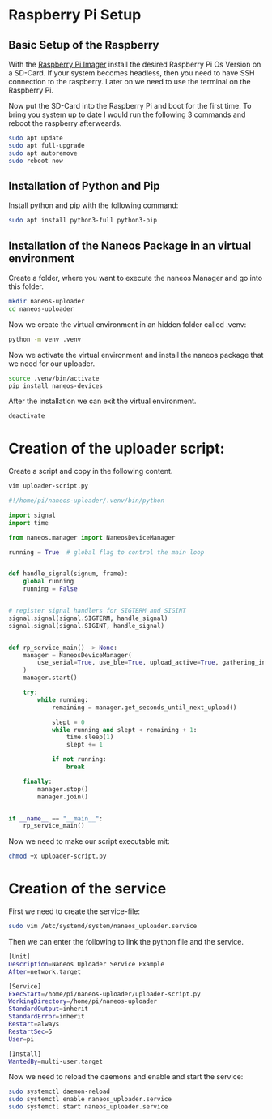 # Raspberry Pi Setup

## Basic Setup of the Raspberry

With the [Raspberry Pi Imager](https://www.raspberrypi.com/software/) install the desired Raspberry Pi Os Version on a SD-Card.
If your system becomes headless, then you need to have SSH connection to the raspberry.
Later on we need to use the terminal on the Raspberry Pi.

Now put the SD-Card into the Raspberry Pi and boot for the first time.
To bring you system up to date I would run the following 3 commands and reboot the raspberry afterweards.

```bash
sudo apt update
sudo apt full-upgrade
sudo apt autoremove
sudo reboot now
```

## Installation of Python and Pip
Install python and pip with the following command:

```bash
sudo apt install python3-full python3-pip
```

## Installation of the Naneos Package in an virtual environment
Create a folder, where you want to execute the naneos Manager and go into this folder.
```bash
mkdir naneos-uploader
cd naneos-uploader
```

Now we create the virtual environment in an hidden folder called .venv:
```bash
python -m venv .venv
```

Now we activate the virtual environment and install the naneos package that we need for our uploader.
```bash
source .venv/bin/activate
pip install naneos-devices
```

After the installation we can exit the virtual environment.
```bash
deactivate
```

# Creation of the uploader script:
Create a script and copy in the following content.
```bash
vim uploader-script.py
```

```python
#!/home/pi/naneos-uploader/.venv/bin/python

import signal
import time

from naneos.manager import NaneosDeviceManager

running = True  # global flag to control the main loop


def handle_signal(signum, frame):
    global running
    running = False


# register signal handlers for SIGTERM and SIGINT
signal.signal(signal.SIGTERM, handle_signal)
signal.signal(signal.SIGINT, handle_signal)


def rp_service_main() -> None:
    manager = NaneosDeviceManager(
        use_serial=True, use_ble=True, upload_active=True, gathering_interval_seconds=30
    )
    manager.start()

    try:
        while running:
            remaining = manager.get_seconds_until_next_upload()

            slept = 0
            while running and slept < remaining + 1:
                time.sleep(1)
                slept += 1

            if not running:
                break

    finally:
        manager.stop()
        manager.join()


if __name__ == "__main__":
    rp_service_main()
```

Now we need to make our script executable mit:
```bash
chmod +x uploader-script.py
```

# Creation of the service

First we need to create the service-file:
```bash
sudo vim /etc/systemd/system/naneos_uploader.service
```

Then we can enter the following to link the python file and the service.
```bash
[Unit]
Description=Naneos Uploader Service Example
After=network.target

[Service]
ExecStart=/home/pi/naneos-uploader/uploader-script.py
WorkingDirectory=/home/pi/naneos-uploader
StandardOutput=inherit
StandardError=inherit
Restart=always
RestartSec=5
User=pi

[Install]
WantedBy=multi-user.target
```

Now we need to reload the daemons and enable and start the service:
```bash
sudo systemctl daemon-reload
sudo systemctl enable naneos_uploader.service
sudo systemctl start naneos_uploader.service
```

